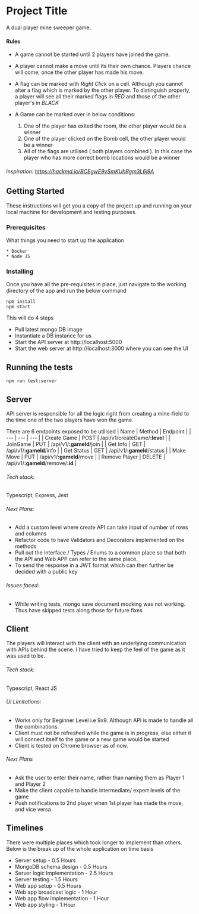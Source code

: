 # Project Title

A dual player mine sweeper game. 

#### Rules 
* A game cannot be started until 2 players have joined the game. 
* A player cannot make a move until its their own chance. Players chance will come, once the other player has made his move. 
* A flag can be marked with *Right Click* on a cell. Although you cannot alter a flag which is marked by the other player. To distinguish properly, a player will see all their marked flags in *RED* and those of the other player's in *BLACK*

* A Game can be marked over in below conditions: 
  1. One of the player has exited the room, the other player would be a winner 
  2. One of the player clicked on the Bomb cell, the other player would be a winner
  3. All of the flags are utilised ( both players combined ). In this case the player who has more correct bomb locations would be a winner 

###### inspiration: https://hackmd.io/BCEgwE9vSmKUhRgm3L6j9A

## Getting Started

These instructions will get you a copy of the project up and running on your local machine for development and testing purposes.

### Prerequisites

What things you need to start up the application

```
* Docker 
* Node JS
```

### Installing

Once you have all the pre-requisites in place, just navigate to the working directory of the app and run the below command

```
npm install 
npm start
```

This will do 4 steps
* Pull latest mongo DB image
* Instantiate a DB instance for us 
* Start the API server at http://localhost:5000
* Start the web server at http://localhost:3000 where you can see the UI

## Running the tests

```
npm run test:server
```

## Server

API server is responsible for all the logic right from creating a mine-field to the time one of the two players have won the game. 

There are 6 endpoints exposed to be utilised
| Name | Method | Endpoint |
| --- | --- | --- |
| Create Game | POST | /api/v1/createGame/**:level** |
| JoinGame | PUT | /api/v1/**:gameId**/join |
| Get Info | GET | /api/v1/**:gameId**/info |
| Get Status | GET | /api/v1/**:gameId**/status |
| Make Move | PUT | /api/v1/**:gameId**/move |
| Remove Player | DELETE | /api/v1/**:gameId**/remove/**:id** |

###### Tech stack: 
Typescript, Express, Jest 

###### Next Plans: 
* Add a custom level where create API can take input of number of rows and columns
* Refactor code to have Validators and Decorators implemented on the methods 
* Pull out the interface / Types / Enums to a common place so that both the API and Web APP can refer to the same place.
* To send the response in a JWT format which can then further be decided with a public key


###### Issues faced: 
* While writing tests, mongo save document mocking was not working. Thus have skipped tests along those for future fixes
 
## Client

The players will interact with the client with an underlying communication with APIs behind the scene. I have tried to keep the feel of the game as it was used to be. 

###### Tech stack: 
Typescript, React JS

###### UI Limitations: 
* Works only for Beginner Level i.e 9x9. Although API is made to handle all the combinations. 
* Client must not be refreshed while the game is in progress, else either it will connect itself to the game or a new game would be started
* Client is tested on Chrome browser as of now. 

###### Next Plans
* Ask the user to enter their name, rather than naming them as Player 1 and Player 2
* Make the client capable to handle intermediate/ expert levels of the game 
* Push notifications to 2nd player when 1st player has made the move, and vice versa

## Timelines 

There were multiple places which took longer to implement than others. Below is the break up of the whole application on time basis 
* Server setup - 0.5 Hours
* MongoDB schema design - 0.5 Hours
* Server logic Implementation - 2.5 Hours
* Server testing - 1.5 Hours
* Web app setup - 0.5 Hours
* Web app broadcast logic - 1 Hour
* Web app flow implementation - 1 Hour
* Web app styling - 1 Hour

